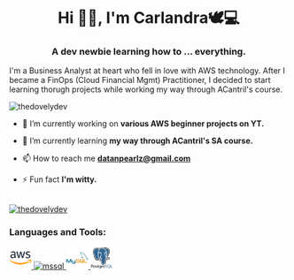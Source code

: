 <h1 align="center">Hi 👋🏾, I'm Carlandra🕊️💻</h1>
<h3 align="center">A dev newbie learning how to ... everything.</h3>
<p align="left">I'm a Business Analyst at heart who fell in love with AWS technology. After I became a FinOps (Cloud Financial Mgmt) Practitioner, I decided to start learning thorugh projects while working my way through ACantril's course.</p>


<p align="left"> <img src="https://komarev.com/ghpvc/?username=thedovelydev&label=Profile%20views&color=0e75b6&style=flat" alt="thedovelydev" /> </p>

- 🔭 I’m currently working on **various AWS beginner projects on YT.**

- 🌱 I’m currently learning **my way through ACantril's SA course.**

- 📫 How to reach me **datanpearlz@gmail.com**

- ⚡ Fun fact **I'm witty.**
<br> </br>
<p align="left"> <a href="https://twitter.com/thedovelydev" target="blank"><img src="https://img.shields.io/twitter/follow/thedovelydev?logo=twitter&style=for-the-badge" alt="thedovelydev" /></a> </p>
<p align="center">
</p>

<h3 align="left">Languages and Tools:</h3>
<p align="left"> <a href="https://aws.amazon.com" target="_blank" rel="noreferrer"> <img src="https://raw.githubusercontent.com/devicons/devicon/master/icons/amazonwebservices/amazonwebservices-original-wordmark.svg" alt="aws" width="40" height="40"/> </a> <a href="https://www.microsoft.com/en-us/sql-server" target="_blank" rel="noreferrer"> <img src="https://www.svgrepo.com/show/303229/microsoft-sql-server-logo.svg" alt="mssql" width="40" height="40"/> </a> <a href="https://www.mysql.com/" target="_blank" rel="noreferrer"> <img src="https://raw.githubusercontent.com/devicons/devicon/master/icons/mysql/mysql-original-wordmark.svg" alt="mysql" width="40" height="40"/> </a> <a href="https://www.postgresql.org" target="_blank" rel="noreferrer"> <img src="https://raw.githubusercontent.com/devicons/devicon/master/icons/postgresql/postgresql-original-wordmark.svg" alt="postgresql" width="40" height="40"/> </a> </p>
